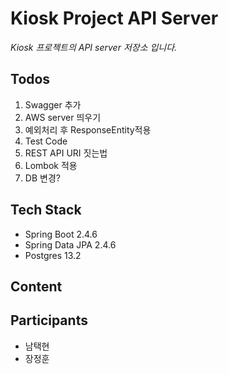 # Kiosk Project API Server
*Kiosk 프로젝트의 API server 저장소 입니다.*

## Todos
1. Swagger 추가
2. AWS server 띄우기
3. 예외처리 후 ResponseEntity적용
4. Test Code
5. REST API URI 짓는법
6. Lombok 적용
7. DB 변경?


## Tech Stack
* Spring Boot 2.4.6
* Spring Data JPA 2.4.6
* Postgres 13.2

## Content

## Participants
* 남택현
* 장정훈
